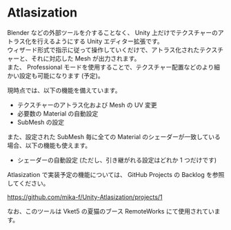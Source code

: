 # Atlasization

Blender などの外部ツールを介することなく、 Unity 上だけでテクスチャーのアトラス化を行えるようにする Unity エディター拡張です。  
ウィザード形式で指示に従って操作していくだけで、アトラス化されたテクスチャーと、それに対応した Mesh が出力されます。  
また、 Professional モードを使用することで、テクスチャー配置などのより細かい設定も可能になります (予定)。

現時点では、以下の機能を備えています。

- テクスチャーのアトラス化および Mesh の UV 変更
- 必要数の Material の自動設定
- SubMesh の設定

また、設定された SubMesh 毎に全ての Material のシェーダーが一致している場合、以下の機能も使えます。

- シェーダーの自動設定 (ただし、引き継がれる設定はどれか 1 つだけです)

Atlasization で実装予定の機能については、 GitHub Projects の Backlog を参照してください。

https://github.com/mika-f/Unity-Atlasization/projects/1

なお、このツールは Vket5 の夏猫のブース RemoteWorks にて使用されています。
